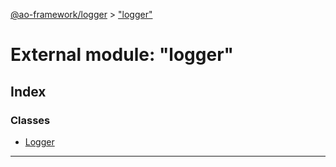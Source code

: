 [@ao-framework/logger](../README.md) > ["logger"](../modules/_logger_.md)

# External module: "logger"

## Index

### Classes

* [Logger](../classes/_logger_.logger.md)

---

